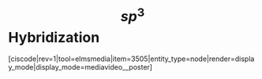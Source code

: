 <div style="float:right;margin:auto"><ebook-button title="Hybridization" link="https://genchem.science.psu.edu/09-2-hybridization"></ebook-button></div>


# $$sp^3$$ Hybridization


[ciscode|rev=1|tool=elmsmedia|item=3505|entity_type=node|render=display_mode|display_mode=mediavideo__poster]